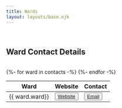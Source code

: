 ```yaml
---
title: Wards
layout: layouts/base.njk
---
```



<div id="map"></div>

<br/>

<h2> Ward Contact Details</h2>
<br/>

<table id="wards">
    <thead>
        <tr>
            <th>Ward</th>
            <th>Website</th>
            <th>Contact</th>
        </tr>
    </thead>
    <tbody>
        {%- for ward in contacts -%}
        <tr>
            <td>{{ ward.ward}}</td>
            <td><button class="bttn-simple bttn-lg bttn-success"><a href="{{ ward.website }}">Website</a></button></td>
            <td><button class="bttn-simple bttn-lg bttn-royal"><a href="mailto:{{ ward.email }}">Email</a></button</td>
        </tr>
        {%- endfor -%}
    </tbody>
</table>
